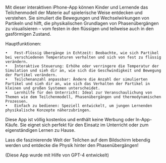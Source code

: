 Mit dieser interaktiven iPhone-App können Kinder und Lernende das Teilchenmodell der Materie auf spielerische Weise entdecken und verstehen. Sie simuliert die Bewegungen und Wechselwirkungen von Partikeln und hilft, die physikalischen Grundlagen von Phasenübergängen zu visualisieren – vom festen in den flüssigen und teilweise auch in den gasförmigen Zustand.

Hauptfunktionen:

	•	Fest-Flüssig Übergänge in Echtzeit: Beobachte, wie sich Partikel bei verschiedenen Temperaturen verhalten und sich von fest zu flüssig verändern.
	•	Interaktive Steuerung: Erhöhe oder verringere die Temperatur der Simulation und sieh dir an, wie sich die Geschwindigkeit und Bewegung der Partikel verändern.
	•	Teilchenanzahl anpassbar: Ändere die Anzahl der simulierten Partikel und sieh dir an, wie sich das Verhalten der Partikel in kleinen und großen Systemen unterscheidet.
	•	Lernhilfe für den Unterricht: Ideal zur Veranschaulichung von Themen wie dem Teilchenmodell, Phasenübergängen und thermodynamischen Prozessen.
	•	Einfach zu bedienen: Speziell entwickelt, um jungen Lernenden physikalische Konzepte näherzubringen.

Diese App ist völlig kostenlos und enthält keine Werbung oder In-App-Käufe. Sie eignet sich perfekt für den Einsatz im Unterricht oder zum eigenständigen Lernen zu Hause.

Lass die faszinierende Welt der Teilchen auf dem Bildschirm lebendig werden und entdecke die Physik hinter den Phasenübergängen!

(Diese App wurde mit Hilfe von GPT-4 entwickelt)
